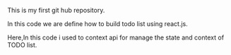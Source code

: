 This is my first  git hub repository.

In this code we are  define how to build todo list using react.js.

Here,In this code i used to context api for manage the state and context of TODO list.
